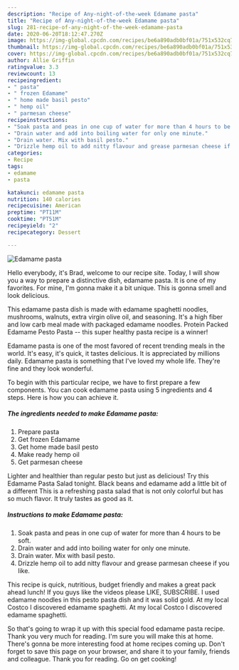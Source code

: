 ```yaml
---
description: "Recipe of Any-night-of-the-week Edamame pasta"
title: "Recipe of Any-night-of-the-week Edamame pasta"
slug: 281-recipe-of-any-night-of-the-week-edamame-pasta
date: 2020-06-20T18:12:47.270Z
image: https://img-global.cpcdn.com/recipes/be6a890adb0bf01a/751x532cq70/edamame-pasta-recipe-main-photo.jpg
thumbnail: https://img-global.cpcdn.com/recipes/be6a890adb0bf01a/751x532cq70/edamame-pasta-recipe-main-photo.jpg
cover: https://img-global.cpcdn.com/recipes/be6a890adb0bf01a/751x532cq70/edamame-pasta-recipe-main-photo.jpg
author: Allie Griffin
ratingvalue: 3.3
reviewcount: 13
recipeingredient:
- " pasta"
- " frozen Edamame"
- " home made basil pesto"
- " hemp oil"
- " parmesan cheese"
recipeinstructions:
- "Soak pasta and peas in one cup of water for more than 4 hours to be soft."
- "Drain water and add into boiling water for only one minute."
- "Drain water. Mix with basil pesto."
- "Drizzle hemp oil to add nitty flavour and grease parmesan cheese if you like."
categories:
- Recipe
tags:
- edamame
- pasta

katakunci: edamame pasta 
nutrition: 140 calories
recipecuisine: American
preptime: "PT11M"
cooktime: "PT51M"
recipeyield: "2"
recipecategory: Dessert

---
```



![Edamame pasta](https://img-global.cpcdn.com/recipes/be6a890adb0bf01a/751x532cq70/edamame-pasta-recipe-main-photo.jpg)

Hello everybody, it's Brad, welcome to our recipe site. Today, I will show you a way to prepare a distinctive dish, edamame pasta. It is one of my favorites. For mine, I'm gonna make it a bit unique. This is gonna smell and look delicious.

This edamame pasta dish is made with edamame spaghetti noodles, mushrooms, walnuts, extra virgin olive oil, and seasoning. It&#39;s a high fiber and low carb meal made with packaged edamame noodles. Protein Packed Edamame Pesto Pasta -- this super healthy pasta recipe is a winner!

Edamame pasta is one of the most favored of recent trending meals in the world. It's easy, it's quick, it tastes delicious. It is appreciated by millions daily. Edamame pasta is something that I've loved my whole life. They're fine and they look wonderful.


To begin with this particular recipe, we have to first prepare a few components. You can cook edamame pasta using 5 ingredients and 4 steps. Here is how you can achieve it.

<!--inarticleads1-->

##### The ingredients needed to make Edamame pasta:

1. Prepare  pasta
1. Get  frozen Edamame
1. Get  home made basil pesto
1. Make ready  hemp oil
1. Get  parmesan cheese


Lighter and healthier than regular pesto but just as delicious! Try this Edamame Pasta Salad tonight. Black beans and edamame add a little bit of a different This is a refreshing pasta salad that is not only colorful but has so much flavor. It truly tastes as good as it. 

<!--inarticleads2-->

##### Instructions to make Edamame pasta:

1. Soak pasta and peas in one cup of water for more than 4 hours to be soft.
1. Drain water and add into boiling water for only one minute.
1. Drain water. Mix with basil pesto.
1. Drizzle hemp oil to add nitty flavour and grease parmesan cheese if you like.


This recipe is quick, nutritious, budget friendly and makes a great pack ahead lunch! If you guys like the videos please LIKE, SUBSCRIBE. I used edamame noodles in this pesto pasta dish and it was solid gold. At my local Costco I discovered edamame spaghetti. At my local Costco I discovered edamame spaghetti. 

So that's going to wrap it up with this special food edamame pasta recipe. Thank you very much for reading. I'm sure you will make this at home. There's gonna be more interesting food at home recipes coming up. Don't forget to save this page on your browser, and share it to your family, friends and colleague. Thank you for reading. Go on get cooking!
